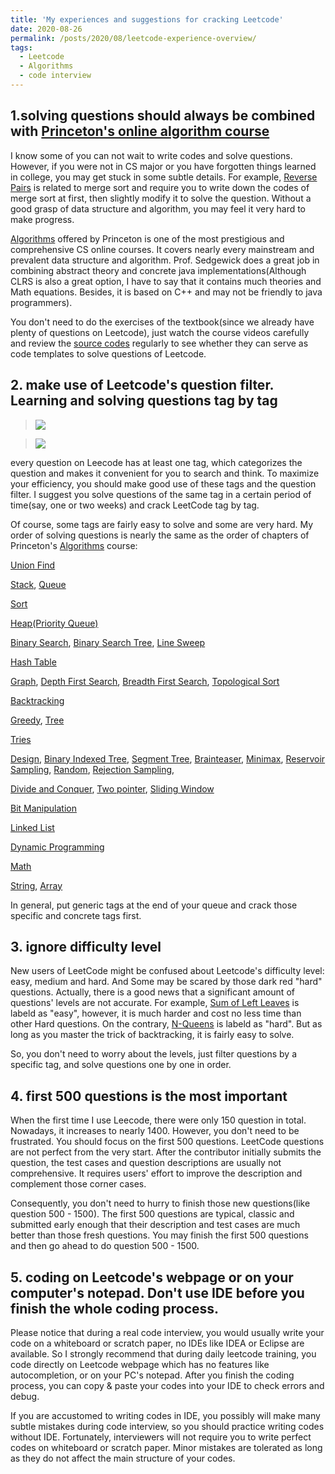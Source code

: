 ```yaml
---
title: 'My experiences and suggestions for cracking Leetcode'
date: 2020-08-26
permalink: /posts/2020/08/leetcode-experience-overview/
tags:
  - Leetcode
  - Algorithms
  - code interview
---
```


## 1.solving questions should always be combined with [Princeton's online algorithm course](https://algs4.cs.princeton.edu/)
I know some of you can not wait to write codes and solve questions. However, if you were not in CS major or 
you have forgotten things learned in college, you may get stuck in some subtle details. For example, [Reverse Pairs](https://leetcode.com/problems/reverse-pairs/) is related to 
merge sort and require you to write down the codes of merge sort at first, then slightly modify it to solve the question. Without a good grasp of 
data structure and algorithm, you may feel it very hard to make progress.

[Algorithms](https://algs4.cs.princeton.edu/) offered by Princeton is one of the most prestigious and comprehensive CS online courses. It covers nearly every mainstream and prevalent data structure and algorithm.
Prof. Sedgewick does a great job in combining abstract theory and concrete java implementations(Although CLRS is also a great option, I have to 
say that it contains much theories and Math equations. Besides, it is based on C++ and may not be friendly to java programmers).

You don't need to do the exercises of the textbook(since we already have plenty of questions on Leetcode), just watch the course videos carefully and review the [source codes](https://algs4.cs.princeton.edu/code) regularly to see whether they can 
serve as code templates to solve questions of Leetcode.

## 2. make use of Leetcode's question filter. Learning and solving questions tag by tag
> ![](https://xiaoluo-whu.github.io/files/images/leetcode_filter.jpg)

> ![](https://xiaoluo-whu.github.io/files/images/leetcode_tag.jpg)

every question on Leecode has at least one tag, which categorizes the question and makes it convenient for you to search and think.
To maximize your efficiency, you should make good use of these tags and the question filter. I suggest you solve questions of the same tag in a certain period of time(say, one or two weeks)
and crack LeetCode tag by tag.

Of course, some tags are fairly easy to solve and some are very hard. My order of solving questions is nearly the same as the order of chapters of Princeton's [Algorithms](https://algs4.cs.princeton.edu/) course:

[Union Find](https://leetcode.com/problemset/all/?topicSlugs=union-find)

[Stack](https://leetcode.com/problemset/all/?topicSlugs=stack), [Queue](https://leetcode.com/problemset/all/?topicSlugs=queue)

[Sort](https://leetcode.com/problemset/all/?topicSlugs=sort)

[Heap(Priority Queue)](https://leetcode.com/problemset/all/?topicSlugs=heap)

[Binary Search](https://leetcode.com/problemset/all/?topicSlugs=binary-search), [Binary Search Tree](https://leetcode.com/problemset/all/?topicSlugs=binary-search-tree), [Line Sweep](https://leetcode.com/problemset/all/?topicSlugs=line-sweep)

[Hash Table](https://leetcode.com/problemset/all/?topicSlugs=hash-table)

[Graph](https://leetcode.com/problemset/all/?topicSlugs=graph), [Depth First Search](https://leetcode.com/problemset/all/?topicSlugs=depth-first-search), [Breadth First Search](https://leetcode.com/problemset/all/?topicSlugs=breadth-first-search), [Topological Sort](https://leetcode.com/problemset/all/?topicSlugs=topological-sort)

[Backtracking](https://leetcode.com/problemset/all/?topicSlugs=backtracking)

[Greedy](https://leetcode.com/problemset/all/?topicSlugs=greedy), [Tree](https://leetcode.com/problemset/all/?topicSlugs=tree)

[Tries](https://leetcode.com/problemset/all/?topicSlugs=trie)

[Design](https://leetcode.com/problemset/all/?topicSlugs=design), [Binary Indexed Tree](https://leetcode.com/problemset/all/?topicSlugs=binary-indexed-tree), [Segment Tree](https://leetcode.com/problemset/all/?topicSlugs=segment-tree), [Brainteaser](https://leetcode.com/problemset/all/?topicSlugs=brainteaser), [Minimax](https://leetcode.com/problemset/all/?topicSlugs=minimax), [Reservoir Sampling](https://leetcode.com/problemset/all/?topicSlugs=reservoir-sampling), [Random](https://leetcode.com/problemset/all/?topicSlugs=random), [Rejection Sampling](https://leetcode.com/problemset/all/?topicSlugs=rejection-sampling),

[Divide and Conquer](https://leetcode.com/problemset/all/?topicSlugs=divide-and-conquer), [Two pointer](https://leetcode.com/problemset/all/?topicSlugs=two-pointers), [Sliding Window]()

[Bit Manipulation](https://leetcode.com/problemset/all/?topicSlugs=bit-manipulation)

[Linked List](https://leetcode.com/problemset/all/?topicSlugs=linked-list)

[Dynamic Programming](https://leetcode.com/problemset/all/?topicSlugs=dynamic-programming)

[Math](https://leetcode.com/problemset/all/?topicSlugs=math)

[String](https://leetcode.com/problemset/all/?topicSlugs=string), [Array](https://leetcode.com/problemset/all/?topicSlugs=array)  

In general, put generic tags at the end of your queue and crack those specific and concrete tags first.

## 3. ignore difficulty level
New users of LeetCode might be confused about Leetcode's difficulty level: easy, medium and hard. And Some may be scared by those dark red "hard" questions.
Actually, there is a good news that a significant amount of questions' levels are not accurate. For example, [Sum of Left Leaves](https://leetcode.com/problems/sum-of-left-leaves/) is labeld as "easy",
however, it is much harder and cost no less time than other Hard questions. On the contrary, [N-Queens](https://leetcode.com/problems/n-queens) is labeld as "hard". But as long as you 
master the trick of backtracking, it is fairly easy to solve.

So, you don't need to worry about the levels, just filter questions by a specific tag, and solve questions one by one in order.  

## 4. first 500 questions is the most important
When the first time I use Leecode, there were only 150 question in total. Nowadays, it increases to nearly 1400.
However, you don't need to be frustrated. You should focus on the first 500 questions. 
LeetCode questions are not perfect from the very start. After the contributor initially submits the question, the test cases and question descriptions are usually not 
comprehensive. It requires users' effort to improve the description and complement those corner cases. 

Consequently, you don't need to hurry to finish those new questions(like question 500 - 1500). The first 500 questions are typical, classic and 
submitted early enough that their description and test cases are much better than those fresh questions. 
You may finish the first 500 questions and then go ahead to do question 500 - 1500.

## 5. coding on Leetcode's webpage or on your computer's notepad. Don't use IDE before you finish the whole coding process.
Please notice that during a real code interview, you would usually write your code on a whiteboard or scratch paper, no IDEs like IDEA or Eclipse are available. So I strongly
recommend that during daily leetcode training, you code directly on Leetcode webpage which has no features like autocompletion, or on your PC's notepad. After you finish the coding process,
you can copy & paste your codes into your IDE to check errors and debug.

If you are accustomed to writing codes in IDE, you possibly will make many subtle mistakes during code interview, so you should practice writing codes without IDE. Fortunately, interviewers will not require
you to write perfect codes on whiteboard or scratch paper. Minor mistakes are tolerated as long as they do not affect the main structure of your codes.
